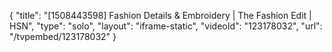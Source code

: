 {
    "title": "[1508443598] Fashion Details & Embroidery | The Fashion Edit | HSN",
    "type": "solo",
    "layout": "iframe-static",
    "videoId": "123178032",
    "url": "\/tvpembed\/123178032"
}